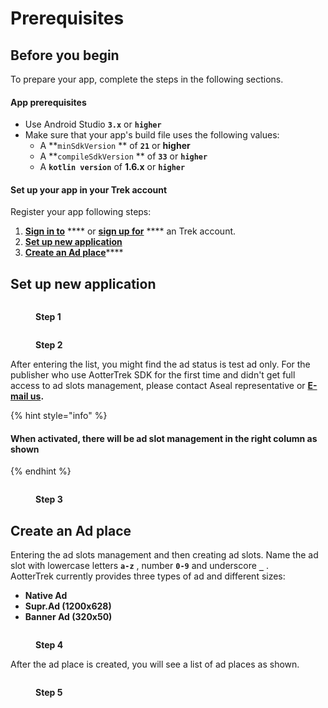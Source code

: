 # Prerequisites

## Before you begin <a href="#before_you_begin" id="before_you_begin"></a>

To prepare your app, complete the steps in the following sections.

#### App prerequisites <a href="#app_prerequisites" id="app_prerequisites"></a>

* Use Android Studio **`3.x`** or **`higher`**
* Make sure that your app's build file uses the following values:
  * A **`minSdkVersion` ** of **`21`** or **higher**
  * A **`compileSdkVersion` ** of **`33`** or **`higher`**
  * A **`kotlin version`** of **1.6.x** or **`higher`**

#### Set up your app in your Trek account <a href="#set_up_your_app_in_your_admob_account" id="set_up_your_app_in_your_admob_account"></a>

Register your app  following steps:

1. [**Sign in to**](https://trek.aotter.net/) **** or [**sign up for**](https://trek.aotter.net/) **** an Trek account.
2. [**Set up new application**](prerequisites.md#set-up-new-application)
3. ​[**Create an Ad place**](prerequisites.md#create-an-ad-place)****

## **Set up new application**

<div>

<figure><img src="broken-reference" alt=""><figcaption><p><strong>Step 1</strong></p></figcaption></figure>

 

<figure><img src="broken-reference" alt=""><figcaption><p><strong>Step 2</strong></p></figcaption></figure>

</div>

After entering the list, you might find the ad status is test ad only. For the publisher who use AotterTrek SDK for the first time and didn't get full access to ad slots management, please contact Aseal representative or [**E-mail us**](https://aseal.in/contactus)**.**

{% hint style="info" %}
#### **When activated, there will be ad slot management in the right column as shown** <a href="#after-entering-the-list-you-will-find-that-when-the-advertisement-is-activated-there-will-be-slot-ma" id="after-entering-the-list-you-will-find-that-when-the-advertisement-is-activated-there-will-be-slot-ma"></a>
{% endhint %}

<figure><img src="broken-reference" alt=""><figcaption><p><strong>Step 3</strong></p></figcaption></figure>

## **Create an Ad place**

Entering the ad slots management and then creating ad slots. Name the ad slot with lowercase letters **`a-z`** , number **`0-9`** and underscore **`_`** .\
AotterTrek currently provides three types of ad and different sizes:

* **Native Ad**
* **Supr.Ad (1200x628)**
* **Banner Ad (320x50)**

<figure><img src="broken-reference" alt=""><figcaption><p><strong>Step 4</strong></p></figcaption></figure>

After the ad place is created, you will see a list of ad places as shown.

<figure><img src="broken-reference" alt=""><figcaption><p><strong>Step 5</strong></p></figcaption></figure>
